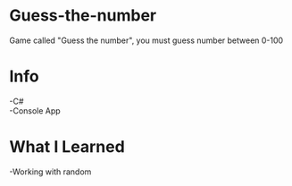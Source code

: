 # Guess-the-number
Game called "Guess the number", you must guess number between 0-100

# Info
-C# <br>
-Console App

# What I Learned
-Working with random
